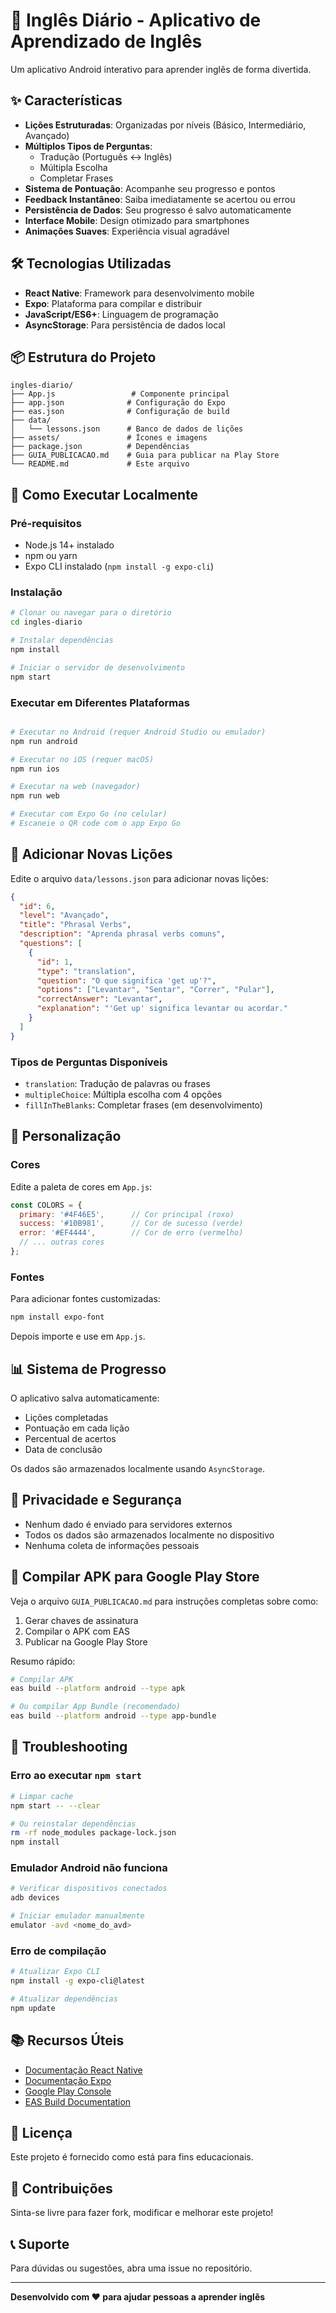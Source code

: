 # 📱 Inglês Diário - Aplicativo de Aprendizado de Inglês

Um aplicativo Android interativo para aprender inglês de forma divertida.
## ✨ Características

- **Lições Estruturadas**: Organizadas por níveis (Básico, Intermediário, Avançado)
- **Múltiplos Tipos de Perguntas**:
  - Tradução (Português ↔ Inglês)
  - Múltipla Escolha
  - Completar Frases
- **Sistema de Pontuação**: Acompanhe seu progresso e pontos
- **Feedback Instantâneo**: Saiba imediatamente se acertou ou errou
- **Persistência de Dados**: Seu progresso é salvo automaticamente
- **Interface Mobile**: Design otimizado para smartphones
- **Animações Suaves**: Experiência visual agradável

## 🛠️ Tecnologias Utilizadas

- **React Native**: Framework para desenvolvimento mobile
- **Expo**: Plataforma para compilar e distribuir
- **JavaScript/ES6+**: Linguagem de programação
- **AsyncStorage**: Para persistência de dados local

## 📦 Estrutura do Projeto

```
ingles-diario/
├── App.js                 # Componente principal
├── app.json              # Configuração do Expo
├── eas.json              # Configuração de build
├── data/
│   └── lessons.json      # Banco de dados de lições
├── assets/               # Ícones e imagens
├── package.json          # Dependências
├── GUIA_PUBLICACAO.md    # Guia para publicar na Play Store
└── README.md             # Este arquivo
```

## 🚀 Como Executar Localmente

### Pré-requisitos

- Node.js 14+ instalado
- npm ou yarn
- Expo CLI instalado (`npm install -g expo-cli`)

### Instalação

```bash
# Clonar ou navegar para o diretório
cd ingles-diario

# Instalar dependências
npm install

# Iniciar o servidor de desenvolvimento
npm start
```

### Executar em Diferentes Plataformas

```bash

# Executar no Android (requer Android Studio ou emulador)
npm run android

# Executar no iOS (requer macOS)
npm run ios

# Executar na web (navegador)
npm run web

# Executar com Expo Go (no celular)
# Escaneie o QR code com o app Expo Go
```

## 📝 Adicionar Novas Lições

Edite o arquivo `data/lessons.json` para adicionar novas lições:

```json
{
  "id": 6,
  "level": "Avançado",
  "title": "Phrasal Verbs",
  "description": "Aprenda phrasal verbs comuns",
  "questions": [
    {
      "id": 1,
      "type": "translation",
      "question": "O que significa 'get up'?",
      "options": ["Levantar", "Sentar", "Correr", "Pular"],
      "correctAnswer": "Levantar",
      "explanation": "'Get up' significa levantar ou acordar."
    }
  ]
}
```

### Tipos de Perguntas Disponíveis

- `translation`: Tradução de palavras ou frases
- `multipleChoice`: Múltipla escolha com 4 opções
- `fillInTheBlanks`: Completar frases (em desenvolvimento)

## 🎨 Personalização

### Cores

Edite a paleta de cores em `App.js`:

```javascript
const COLORS = {
  primary: '#4F46E5',      // Cor principal (roxo)
  success: '#10B981',      // Cor de sucesso (verde)
  error: '#EF4444',        // Cor de erro (vermelho)
  // ... outras cores
};
```

### Fontes

Para adicionar fontes customizadas:

```bash
npm install expo-font
```

Depois importe e use em `App.js`.

## 📊 Sistema de Progresso

O aplicativo salva automaticamente:
- Lições completadas
- Pontuação em cada lição
- Percentual de acertos
- Data de conclusão

Os dados são armazenados localmente usando `AsyncStorage`.

## 🔐 Privacidade e Segurança

- Nenhum dado é enviado para servidores externos
- Todos os dados são armazenados localmente no dispositivo
- Nenhuma coleta de informações pessoais

## 📱 Compilar APK para Google Play Store

Veja o arquivo `GUIA_PUBLICACAO.md` para instruções completas sobre como:
1. Gerar chaves de assinatura
2. Compilar o APK com EAS
3. Publicar na Google Play Store

Resumo rápido:

```bash
# Compilar APK
eas build --platform android --type apk

# Ou compilar App Bundle (recomendado)
eas build --platform android --type app-bundle
```

## 🐛 Troubleshooting

### Erro ao executar `npm start`

```bash
# Limpar cache
npm start -- --clear

# Ou reinstalar dependências
rm -rf node_modules package-lock.json
npm install
```

### Emulador Android não funciona

```bash
# Verificar dispositivos conectados
adb devices

# Iniciar emulador manualmente
emulator -avd <nome_do_avd>
```

### Erro de compilação

```bash
# Atualizar Expo CLI
npm install -g expo-cli@latest

# Atualizar dependências
npm update
```

## 📚 Recursos Úteis

- [Documentação React Native](https://reactnative.dev/)
- [Documentação Expo](https://docs.expo.dev/)
- [Google Play Console](https://play.google.com/console)
- [EAS Build Documentation](https://docs.expo.dev/build/introduction/)

## 📄 Licença

Este projeto é fornecido como está para fins educacionais.

## 🤝 Contribuições

Sinta-se livre para fazer fork, modificar e melhorar este projeto!

## 📞 Suporte

Para dúvidas ou sugestões, abra uma issue no repositório.

---

**Desenvolvido com ❤️ para ajudar pessoas a aprender inglês**
